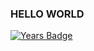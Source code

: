 ### HELLO WORLD
[![Years Badge](https://badges.pufler.dev/years/haongo138)](https://badges.pufler.dev)

